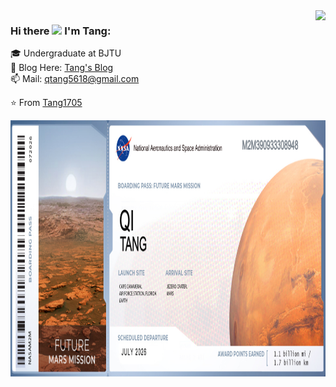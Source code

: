<img align='right' src="https://github-readme-stats.vercel.app/api?username=Tang1705&show_icons=true">

### Hi there <img src="https://5618.oss-cn-beijing.aliyuncs.com/wordpress/image/about/wavegif_1860.gif" width="30px"><!--👋--> I'm Tang:

<!--
**Tang1705/Tang1705** is a ✨ _special_ ✨ repository because its `README.md` (this file) appears on your GitHub profile.

Here are some ideas to get you started:

- 🔭 I’m currently working on ...
- 🌱 I’m currently learning ...
- 👯 I’m looking to collaborate on ...
- 🤔 I’m looking for help with ...
- 💬 Ask me about ...
- 📫 How to reach me: ...
- 😄 Pronouns: ...
- ⚡ Fun fact: ...
-->

🎓 Undergraduate at BJTU<br>
📝 Blog Here: [Tang's Blog](https://tang5618.com/)<br>
📫 Mail: qtang5618@gmail.com<br>

⭐️ From [Tang1705](https://github.com/Tang1705)<br>

<img src="./BoardingPass_MyNameOnFutureMission.png" width="980px" height="410px">
